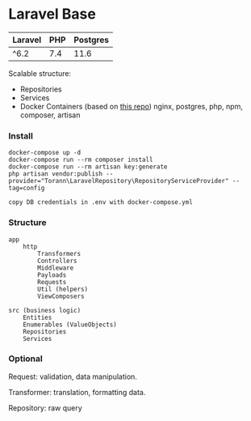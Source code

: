 # Laravel Base

| Laravel | PHP | Postgres |
| ------------- | ------------- |  ------------- |
 ^6.2 | 7.4 | 11.6 |

Scalable structure:
- Repositories
- Services
- Docker Containers (based on [this repo](https://github.com/aschmelyun/docker-compose-laravel))
	nginx, postgres, php, npm, composer, artisan
	
### Install

```
docker-compose up -d
docker-compose run --rm composer install
docker-compose run --rm artisan key:generate
php artisan vendor:publish --provider="Torann\LaravelRepository\RepositoryServiceProvider" --tag=config
```
```
copy DB credentials in .env with docker-compose.yml
```

### Structure

    app
        http
            Transformers
            Controllers
            Middleware
            Payloads
            Requests
            Util (helpers)
            ViewComposers

    src (business logic)
        Entities
        Enumerables (ValueObjects)
        Repositories
        Services

### Optional

Request: validation, data manipulation.

Transformer: translation, formatting data.

Repository: raw query